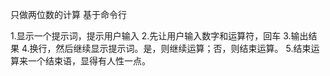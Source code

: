 只做两位数的计算
基于命令行

1.显示一个提示词，提示用户输入
2.先让用户输入数字和运算符，回车
3.输出结果
4.换行，然后继续显示提示词。是，则继续运算；否，则结束运算。
5.结束运算来一个结束语，显得有人性一点。


